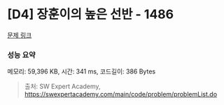 # [D4] 장훈이의 높은 선반 - 1486 

[문제 링크](https://swexpertacademy.com/main/code/problem/problemDetail.do?contestProbId=AV2b7Yf6ABcBBASw) 

### 성능 요약

메모리: 59,396 KB, 시간: 341 ms, 코드길이: 386 Bytes



> 출처: SW Expert Academy, https://swexpertacademy.com/main/code/problem/problemList.do